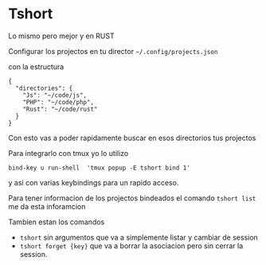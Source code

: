 # Tshort

Lo mismo pero mejor y en RUST

Configurar los projectos en tu director `~/.config/projects.json`

con la estructura
```
{
  "directories": {
    "Js": "~/code/js",
    "PHP": "~/code/php",
    "Rust": "~/code/rust"
  }
}
```

Con esto vas a poder rapidamente buscar en esos directorios tus projectos

Para integrarlo con tmux yo lo utilizo

```
bind-key u run-shell  'tmux popup -E tshort bind 1'
```

y asi con varias keybindings para un rapido acceso.


Para tener informacion de los projectos bindeados el comando `tshort list` me da esta inforamcion

Tambien estan los comandos
- `tshort` sin argumentos que va a simplemente listar y cambiar de session
- `tshort forget {key}` que va a borrar la asociacion pero sin cerrar la session.
